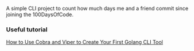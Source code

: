 A simple CLI project to count how much days me and a friend commit since joining the 100DaysOfCode. 

### Useful tutorial
[How to Use Cobra and Viper to Create Your First Golang CLI Tool](https://betterprogramming.pub/step-by-step-using-cobra-and-viper-to-create-your-first-golang-cli-tool-8050d7675093)